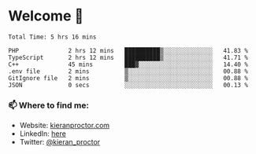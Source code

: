 # Welcome 🦘

<!--START_SECTION:waka-->

```text
Total Time: 5 hrs 16 mins

PHP              2 hrs 12 mins   ██████████▒░░░░░░░░░░░░░░   41.83 %
TypeScript       2 hrs 12 mins   ██████████▒░░░░░░░░░░░░░░   41.71 %
C++              45 mins         ███▓░░░░░░░░░░░░░░░░░░░░░   14.40 %
.env file        2 mins          ▒░░░░░░░░░░░░░░░░░░░░░░░░   00.88 %
GitIgnore file   2 mins          ▒░░░░░░░░░░░░░░░░░░░░░░░░   00.88 %
JSON             0 secs          ░░░░░░░░░░░░░░░░░░░░░░░░░   00.13 %
```

<!--END_SECTION:waka-->

### 📫 Where to find me:

-   Website: [kieranproctor.com](https://kieranproctor.com/)
-   LinkedIn: [here](https://www.linkedin.com/in/kieran-proctor-086b5a159/)
-   Twitter: [@kieran_proctor](https://twitter.com/kieran_proctor)

